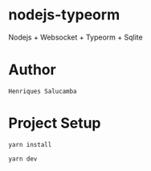 # nodejs-typeorm
Nodejs + Websocket + Typeorm + Sqlite

# Author
```
Henriques Salucamba
```

# Project Setup
```
yarn install

yarn dev

```
